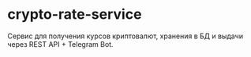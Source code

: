 # crypto-rate-service
Сервис для получения курсов криптовалют, хранения в БД и выдачи через REST API + Telegram Bot.
